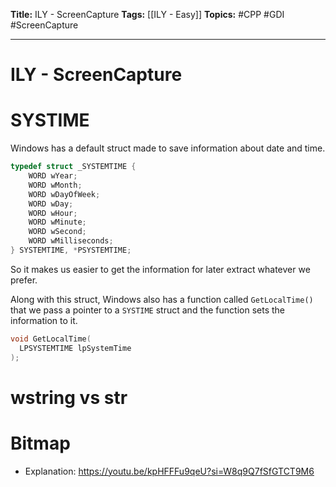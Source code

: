 **Title:** ILY - ScreenCapture
**Tags:** [[ILY - Easy]]
**Topics:** #CPP #GDI #ScreenCapture

---
# ILY - ScreenCapture
# SYSTIME
Windows has a default struct made to save information about date and time. 
```c++
typedef struct _SYSTEMTIME {
    WORD wYear;
    WORD wMonth;
    WORD wDayOfWeek;
    WORD wDay;
    WORD wHour;
    WORD wMinute;
    WORD wSecond;
    WORD wMilliseconds;
} SYSTEMTIME, *PSYSTEMTIME;
```
So it makes us easier to get the information for later extract whatever we prefer. 

Along with this struct, Windows also has a function called `GetLocalTime()` that we pass a pointer to a `SYSTIME` struct and the function sets the information to it.
```c++
void GetLocalTime(
  LPSYSTEMTIME lpSystemTime
);
```

# wstring vs str

# Bitmap
- Explanation:
https://youtu.be/kpHFFFu9qeU?si=W8q9Q7fSfGTCT9M6